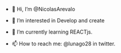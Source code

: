 - 👋 Hi, I’m @NicolasArevalo
- 👀 I’m interested in Develop and create 
- 🌱 I’m currently learning REACTjs.

- 📫 How to reach me: @lunago28 in twitter.

<!---
NicolasArevalo/NicolasArevalo is a ✨ special ✨ repository because its `README.md` (this file) appears on your GitHub profile.
You can click the Preview link to take a look at your changes.
--->
